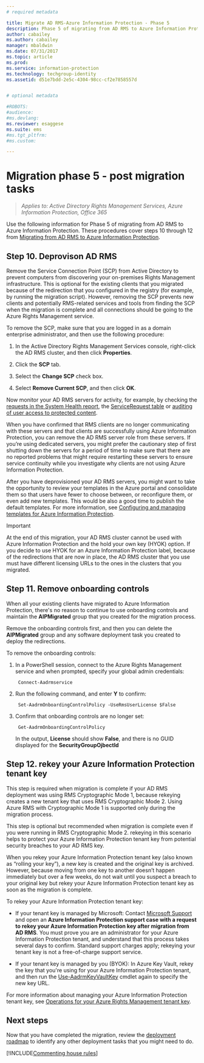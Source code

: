 ```yaml
---
# required metadata

title: Migrate AD RMS-Azure Information Protection - Phase 5
description: Phase 5 of migrating from AD RMS to Azure Information Protection, covering steps 10 through 12 from Migrating from AD RMS to Azure Information Protection.
author: cabailey
ms.author: cabailey
manager: mbaldwin
ms.date: 07/31/2017
ms.topic: article
ms.prod:
ms.service: information-protection
ms.technology: techgroup-identity
ms.assetid: d51e7bdd-2e5c-4304-98cc-cf2e7858557d


# optional metadata

#ROBOTS:
#audience:
#ms.devlang:
ms.reviewer: esaggese
ms.suite: ems
#ms.tgt_pltfrm:
#ms.custom:

---
```


# Migration phase 5 - post migration tasks

>*Applies to: Active Directory Rights Management Services, Azure Information Protection, Office 365*


Use the following information for Phase 5 of migrating from AD RMS to Azure Information Protection. These procedures cover steps 10 through 12 from [Migrating from AD RMS to Azure Information Protection](migrate-from-ad-rms-to-azure-rms.md).

## Step 10. Deprovison AD RMS

Remove the Service Connection Point (SCP) from Active Directory to prevent computers from discovering your on-premises Rights Management infrastructure. This is optional for the existing clients that you migrated because of the redirection that you configured in the registry (for example, by running the migration script). However, removing the SCP prevents new clients and potentially RMS-related services and tools from finding the SCP when the migration is complete and all connections should be going to the Azure Rights Management service. 

To remove the SCP, make sure that you are logged in as a domain enterprise administrator, and then use the following procedure:

1. In the Active Directory Rights Management Services console, right-click the AD RMS cluster, and then click **Properties**.

2. Click the **SCP** tab.

3. Select the **Change SCP** check box.

4. Select **Remove Current SCP**, and then click **OK**.

Now monitor your AD RMS servers for activity, for example, by checking the [requests in the System Health report](https://technet.microsoft.com/library/ee221012%28v=ws.10%29.aspx), the [ServiceRequest table](http://technet.microsoft.com/library/dd772686%28v=ws.10%29.aspx) or [auditing of user access to protected content](http://social.technet.microsoft.com/wiki/contents/articles/3440.ad-rms-frequently-asked-questions-faq.aspx). 

When you have confirmed that RMS clients are no longer communicating with these servers and that clients are successfully using Azure Information Protection, you can remove the AD RMS server role from these servers. If you’re using dedicated servers, you might prefer the cautionary step of first shutting down the servers for a period of time to make sure that there are no reported problems that might require restarting these servers to ensure service continuity while you investigate why clients are not using Azure Information Protection.

After you have deprovisioned your AD RMS servers, you might want to take the opportunity to review your templates in the Azure portal and consolidate them so that users have fewer to choose between, or reconfigure them, or even add new templates. This would be also a good time to publish the default templates. For more information, see [Configuring and managing templates for Azure Information Protection](../deploy-use/configure-policy-templates.md).

>[!IMPORTANT]
> At the end of this migration, your AD RMS cluster cannot be used with Azure Information Protection and the hold your own key (HYOK) option. If you decide to use HYOK for an Azure Information Protection label, because of the redirections that are now in place, the AD RMS cluster that you use must have different licensing URLs to the ones in the clusters that you migrated.

## Step 11. Remove onboarding controls

When all your existing clients have migrated to Azure Information Protection, there's no reason to continue to use onboarding controls and maintain the **AIPMigrated** group that you created for the migration process. 

Remove the onboarding controls first, and then you can delete the **AIPMigrated** group and any software deployment task you created to deploy the redirections.

To remove the onboarding controls:

1. In a PowerShell session, connect to the Azure Rights Management service and when prompted, specify your global admin credentials:

		Connect-Aadrmservice

2. Run the following command, and enter **Y** to confirm:

		Set-AadrmOnboardingControlPolicy -UseRmsUserLicense $False

3. Confirm that onboarding controls are no longer set:

		Get-AadrmOnboardingControlPolicy

    In the output, **License** should show **False**, and there is no GUID displayed for the **SecurityGroupOjbectId**

## Step 12. rekey your Azure Information Protection tenant key
This step is required when migration is complete if your AD RMS deployment was using RMS Cryptographic Mode 1, because rekeying creates a new tenant key that uses RMS Cryptographic Mode 2. Using Azure RMS with Cryptographic Mode 1 is supported only during the migration process.

This step is optional but recommended when migration is complete even if you were running in RMS Cryptographic Mode 2. rekeying in this scenario helps to protect your Azure Information Protection tenant key from potential security breaches to your AD RMS key.

When you rekey your Azure Information Protection tenant key (also known as “rolling your key”), a new key is created and the original key is archived. However, because moving from one key to another doesn’t happen immediately but over a few weeks, do not wait until you suspect a breach to your original key but rekey your Azure Information Protection tenant key as soon as the migration is complete.

To rekey your Azure Information Protection tenant key:

- If your tenant key is managed by Microsoft: Contact [Microsoft Support](../get-started/information-support.md#to-contact-microsoft-support) and open an **Azure Information Protection support case with a request to rekey your Azure Information Protection key after migration from AD RMS**. You must prove you are an administrator for your Azure Information Protection tenant, and understand that this process takes several days to confirm. Standard support charges apply; rekeying your tenant key is not a free-of-charge support service.

- If your tenant key is managed by you (BYOK): In Azure Key Vault, rekey the key that you're using for your Azure Information Protection tenant, and then run the [Use-AadrmKeyVaultKey](/powershell/aadrm/vlatest/use-aadrmkeyvaultkey) cmdlet again to specify the new key URL. 

For more information about managing your Azure Information Protection tenant key, see [Operations for your Azure Rights Management tenant key](../deploy-use/operations-tenant-key.md).

## Next steps

Now that you have completed the migration, review the [deployment roadmap](deployment-roadmap.md) to identify any other deployment tasks that you might need to do.

[!INCLUDE[Commenting house rules](../includes/houserules.md)]
